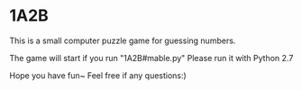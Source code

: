 # 1A2B
This is a small computer puzzle game for guessing numbers. 

The game will start if you run "1A2B#mable.py"
Please run it with Python 2.7

Hope you have fun~ Feel free if any questions:)
